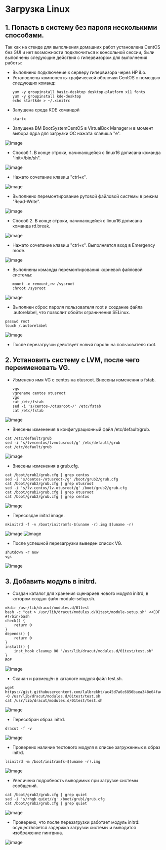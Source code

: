 # Загрузка Linux
## 1. Попасть в систему без пароля несколькими способами.

Так как на стенде для выполнения домашних работ установлена CentOS без GUI и нет возможности подключиться к консольной сессии, были выполнены следующие действия с гипервизором для выполнения работы:
- Выполнено подключение к серверу гипервизора через HP iLo.
- Установлены компоненты графической оболочки CentOS с помощью следующих команд:
  ```
  yum -y groupinstall basic-desktop desktop-platform x11 fonts
  yum -y groupinstall kde-desktop
  echo startkde > ~/.xinitrc
  ```
- Запущена среда KDE командой
  ```
  startx
  ```
- Запущена ВМ BootSystemCentOS в VirtualBox Manager и в момент выбора ядра для загрузки ОС нажата клавиша "e".

![image](https://user-images.githubusercontent.com/122820579/227715415-ee306bce-c6b8-441c-bc22-794a4200336f.png)
- Способ 1. В конце строки, начинающейся с linux16 дописана команда "init=/bin/sh".

![image](https://user-images.githubusercontent.com/122820579/227716376-1bbb45b7-d25e-4ae8-b857-f4a12ca6a6c3.png)
- Нажато сочетание клавиш "ctrl+x".

![image](https://user-images.githubusercontent.com/122820579/227715855-ccf41e1c-d765-4a05-b662-360fcf9a52fb.png)
- Выполнено перемонтирование рутовой файловой системы в режим "Read-Write".

![image](https://user-images.githubusercontent.com/122820579/227715953-f727f2c9-0223-4208-a125-8c276763eecb.png)
- Способ 2. В конце строки, начинающейся с linux16 дописана команда rd.break.

![image](https://user-images.githubusercontent.com/122820579/227716427-98e1e931-c4e7-4026-83ac-b35161d32918.png)
- Нажато сочетание клавиш "ctrl+x". Выполняется вход в Emergency mode.

![image](https://user-images.githubusercontent.com/122820579/227716614-6a9ed8d7-1c51-4bf9-ab44-76271908169e.png)
- Выполнены команды перемонтирования корневой файловой системы:
  ```
  mount -o remount,rw /sysroot
  chroot /sysroot
  ```
![image](https://user-images.githubusercontent.com/122820579/227717157-6fa55cf4-4a7c-4cf2-b814-5c21834007c8.png)
-  Выполнен сброс пароля пользователя root и создание файла .autorelabel, что позволит обойти ограничения SELinux.
  ```
  passwd root
  touch /.autorelabel
  ```
![image](https://user-images.githubusercontent.com/122820579/227717399-e7f17576-485e-44c9-a26f-2f7ec8b4fa02.png)
- После перезагрузки действует новый пароль на пользователя root.
## 2. Установить систему с LVM, после чего переименовать VG.
- Изменено имя VG с centos на otusroot. Внесены изменения в fstab.
  ```
  vgs
  vgrename centos otusroot
  vgs
  cat /etc/fstab
  sed -i 's/centos-/otusroot-/' /etc/fstab
  cat /etc/fstab
  ```
![image](https://user-images.githubusercontent.com/122820579/227774817-3f757ab3-b1bd-4dee-9ced-e9c242f41c32.png)
- Внесены изменения в конфигурационный файл /etc/default/grub.
 ```
 cat /etc/default/grub
 sed -i 's/lv=centos/lv=otusroot/g' /etc/default/grub
 cat /etc/default/grub
 ```
![image](https://user-images.githubusercontent.com/122820579/227775171-342b72d5-c3ba-45bc-a32f-0fdb77d0aa95.png)
- Внесены изменения в grub.cfg.
 ```
 cat /boot/grub2/grub.cfg | grep centos
 sed -i 's/centos-/otusroot-/g' /boot/grub2/grub.cfg
 cat /boot/grub2/grub.cfg | grep otusroot
 sed -i 's/lv.centos/lv.otusroot/g' /boot/grub2/grub.cfg
 cat /boot/grub2/grub.cfg | grep otusroot
 cat /boot/grub2/grub.cfg | grep centos
 ```
![image](https://user-images.githubusercontent.com/122820579/227775709-04d17e8b-6659-4b01-b736-3481b434acc2.png)
- Пересоздан initrd image.
 ```
 mkinitrd -f -v /boot/initramfs-$(uname -r).img $(uname -r)
 ```
![image](https://user-images.githubusercontent.com/122820579/227775834-d398f463-d49d-4a11-a3fd-0e09aa70139f.png)
![image](https://user-images.githubusercontent.com/122820579/227775945-ca2252df-0d63-44f2-8425-9cc540a1bc1b.png)
- После успешной перезагрузки выведен список VG.
 ```
 shutdown -r now
 vgs
 ```
![image](https://user-images.githubusercontent.com/122820579/227776045-d44c4627-20b3-4adb-b0a2-27eecd3c3923.png)
## 3. Добавить модуль в initrd.
- Создан каталог для хранения сценариев нового модуля initrd, в котором создан файл module-setup.sh.
 ```
 mkdir /usr/lib/dracut/modules.d/01test
 bash -c "cat > /usr/lib/dracut/modules.d/01test/module-setup.sh" <<EOF
 #!/bin/bash
 check() {
     return 0
 }
 depends() {
     return 0
 }
 install() {
     inst_hook cleanup 00 "/usr/lib/dracut/modules.d/01test/test.sh"
 }
 EOF
 ```
![image](https://user-images.githubusercontent.com/122820579/227778931-2b62119d-24de-453a-8632-eade96f2efc5.png)
- Скачан и размещён в каталоге модуля файл test.sh.
 ```
 wget https://gist.githubusercontent.com/lalbrekht/ac45d7a6c6856baea348e64fac43faf0/raw/69598efd5c603df310097b52019dc979e2cb342d/gistfile1.txt -O /usr/lib/dracut/modules.d/01test/test.sh
 cat /usr/lib/dracut/modules.d/01test/test.sh
 ```
![image](https://user-images.githubusercontent.com/122820579/227779695-90fae482-f961-4050-a2ea-f3c8aefd795f.png)
- Пересобран образ initrd.
 ```
 dracut -f -v
 ```
![image](https://user-images.githubusercontent.com/122820579/227780232-69a34794-dc68-4f18-a8f0-fd5c2220b41e.png)
- Проверено наличие тестового модуля в списке загруженных в образ initrd.
 ```
 lsinitrd -m /boot/initramfs-$(uname -r).img
 ```
![image](https://user-images.githubusercontent.com/122820579/227780438-3bc59f02-e34a-4a99-83c9-9e59ee10d2d0.png)
- Увеличена подробность выводимых при загрузке системы сообщений.
 ```
 cat /boot/grub2/grub.cfg | grep quiet
 sed -i 's/rhgb quiet//g' /boot/grub1/grub.cfg
 cat /boot/grub2/grub.cfg | grep quiet
 ```
![image](https://user-images.githubusercontent.com/122820579/227784051-02e8a3d4-5b9f-4181-85bc-af23a0753569.png)
- Проверено, что после перезагрузки работает модуль initrd: осуществляется задержка загрузки системы и выводится изображение пингвина.

![image](https://user-images.githubusercontent.com/122820579/227781119-7013fa26-a1b3-455d-b37d-e4d2b346abfe.png)
